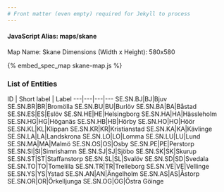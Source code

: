 ```yaml
---
# Front matter (even empty) required for Jekyll to process
---
```


#### JavaScript Alias: maps/skane

Map Name: Skane
Dimensions (Width x Height): 580x580



{% embed_spec_map skane-map.js %}

### List of Entities

ID | Short label | Label
---|---|---|---
SE.SN.BJ|BJ|Bjuv
SE.SN.BR|BR|Bromölla
SE.SN.BU|BU|Burlöv
SE.SN.BA|BA|Båstad
SE.SN.ES|ES|Eslöv
SE.SN.HE|HE|Helsingborg
SE.SN.HA|HA|Hässleholm
SE.SN.HG|HG|Höganäs
SE.SN.HB|HB|Hörby
SE.SN.HO|HO|Höör
SE.SN.KL|KL|Klippan
SE.SN.KR|KR|Kristianstad
SE.SN.KA|KA|Kävlinge
SE.SN.LA|LA|Landskrona
SE.SN.LO|LO|Lomma
SE.SN.LU|LU|Lund
SE.SN.MA|MA|Malmö
SE.SN.OS|OS|Osby
SE.SN.PE|PE|Perstorp
SE.SN.SI|SI|Simrishamn
SE.SN.SJ|SJ|Sjöbo
SE.SN.SK|SK|Skurup
SE.SN.ST|ST|Staffanstorp
SE.SN.SL|SL|Svalöv
SE.SN.SD|SD|Svedala
SE.SN.TO|TO|Tomelilla
SE.SN.TR|TR|Trelleborg
SE.SN.VE|VE|Vellinge
SE.SN.YS|YS|Ystad
SE.SN.AN|AN|Ängelholm
SE.SN.AS|AS|Åstorp
SE.SN.OR|OR|Örkelljunga
SE.SN.OG|OG|Östra Göinge

